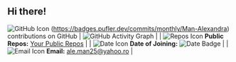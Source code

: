 ## Hi there!

<!--
**Man-Alexandra/Man-Alexandra** is a ✨ _special_ ✨ repository because its `README.md` (this file) appears on your GitHub profile.

Here are some ideas to get you started:

- 🔭 I’m currently working on ...
- 🌱 I’m currently learning ...
- 👯 I’m looking to collaborate on ...
- 🤔 I’m looking for help with ...
- 💬 Ask me about ...
- 📫 How to reach me: ...
- 😄 Pronouns: ...
- ⚡ Fun fact: ...
-->
 ![GitHub Icon](https://cdn-icons-png.flaticon.com/128/733/733553.png) (https://badges.pufler.dev/commits/monthly/Man-Alexandra) contributions on GitHub
| ![GitHub Activity Graph](https://github-readme-activity-graph.cyclic.app/graph?username=your-username&theme=radical) |
| ![Repos Icon](https://cdn-icons-png.flaticon.com/128/9168/9168210.png) **Public Repos:** [Your Public Repos](https://github.com/your-username?tab=repositories) | 
| ![Date Icon](https://cdn-icons-png.flaticon.com/128/7471/7471685.png) **Date of Joining:** ![Date Badge](https://badges.pufler.dev/created/your-username) | 
| ![Email Icon](https://cdn-icons-png.flaticon.com/128/2530/2530217.png) **Email:** ale.man25@yahoo.ro |
